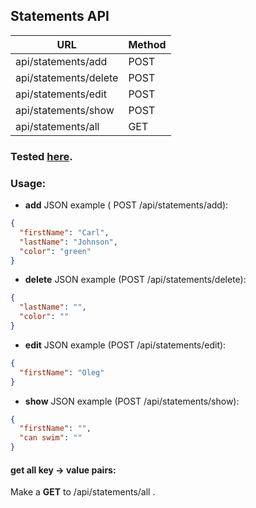 ## Statements API
URL|Method
---|---
  api/statements/add     | POST
  api/statements/delete  | POST
  api/statements/edit    | POST
  api/statements/show    | POST
  api/statements/all     | GET|HEAD

### Tested [here](http://vm3.westeurotele.com:9090/laravel-api/public/).

### Usage:
- **add** JSON example ( POST /api/statements/add):
```json
{
  "firstName": "Carl",
  "lastName": "Johnson",
  "color": "green"
}
```

- **delete** JSON example (POST /api/statements/delete):
```json
{
  "lastName": "",
  "color": ""
}
```

- **edit** JSON example (POST /api/statements/edit):
```json
{
  "firstName": "Oleg"
}
```

- **show** JSON example (POST /api/statements/show):
```json
{
  "firstName": "",
  "can swim": ""
}
```

#### get all key -> value pairs:
Make a **GET** to /api/statements/all .
